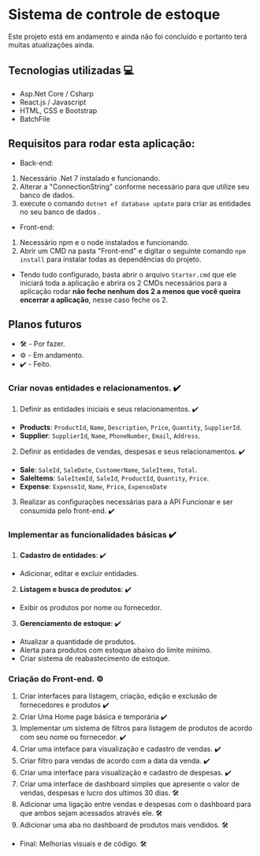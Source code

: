 # Sistema de controle de estoque
Este projeto está em andamento e ainda não foi concluído e portanto terá muitas atualizações ainda.

## Tecnologias utilizadas 💻
* Asp.Net Core / Csharp
* React.js / Javascript
* HTML, CSS e Bootstrap
* BatchFile

## Requisitos para rodar esta aplicação:

* Back-end: 
1. Necessário .Net 7 instalado e funcionando.
2. Alterar a "ConnectionString" conforme necessário para que utilize seu banco de dados.
3. execute o comando `dotnet ef database update` para criar as entidades no seu banco de dados .

* Front-end: 
1. Necessário npm e o node instalados e funcionando.
2. Abrir um CMD na pasta "Front-end" e digitar o seguinte comando `npm install` para instalar todas as dependências do projeto.

* Tendo tudo configurado, basta abrir o arquivo `Starter.cmd` que ele iniciará toda a aplicação e abrira os 2 CMDs necessários para a aplicação rodar **não feche nenhum dos 2 a menos que você queira encerrar a aplicação**, nesse caso feche os 2.


## Planos futuros
* 🛠️ - Por fazer.
* ⚙️ - Em andamento.
* ✔️ - Feito.

### Criar novas entidades e relacionamentos. ✔️
1. Definir as entidades iniciais e seus relacionamentos. ✔️
* **Products**: `ProductId`, `Name`, `Description`, `Price`, `Quantity`, `SupplierId`.
* **Supplier**: `SupplierId`, `Name`, `PhoneNumber`, `Email`, `Address`.

2. Definir as entidades de vendas, despesas e seus relacionamentos. ✔️
* **Sale**: `SaleId`, `SaleDate`, `CustomerName`, `SaleItems`, `Total`. 
* **SaleItems**: `SaleItemId`, `SaleId`, `ProductId`, `Quantity`, `Price`. 
* **Expense**: `ExpenseId`, `Name`, `Price`, `ExpenseDate` 

3. Realizar as configurações necessárias para a API Funcionar e ser consumida pelo front-end. ✔️

### Implementar as funcionalidades básicas ✔️

1. **Cadastro de entidades**: ✔️
* Adicionar, editar e excluir entidades.

2. **Listagem e busca de produtos**: ✔️
* Exibir os produtos por nome ou fornecedor.

3. **Gerenciamento de estoque**: ✔️
* Atualizar a quantidade de produtos.
* Alerta para produtos com estoque abaixo do limite mínimo.
* Criar sistema de reabastecimento de estoque.

### Criação do Front-end. ⚙️
1. Criar interfaces para listagem, criação, edição e exclusão de fornecedores e produtos ✔️
2. Criar Uma Home page básica e temporária ✔️
3. Implementar um sistema de filtros para listagem de produtos de acordo com seu nome ou fornecedor. ✔️
4. Criar uma inteface para visualização e cadastro de vendas. ✔️
5. Criar filtro para vendas de acordo com a data da venda. ✔️
6. Criar uma interface para visualização e cadastro de despesas. ✔️
7. Criar uma interface de dashboard simples que apresente o valor de vendas, despesas e lucro dos ultimos 30 dias. 🛠️
8. Adicionar uma ligação entre vendas e despesas com o dashboard para que ambos sejam acessados através ele. 🛠️
9. Adicionar uma aba no dashboard de produtos mais vendidos. 🛠️
* Final: Melhorias visuais e de código. 🛠️